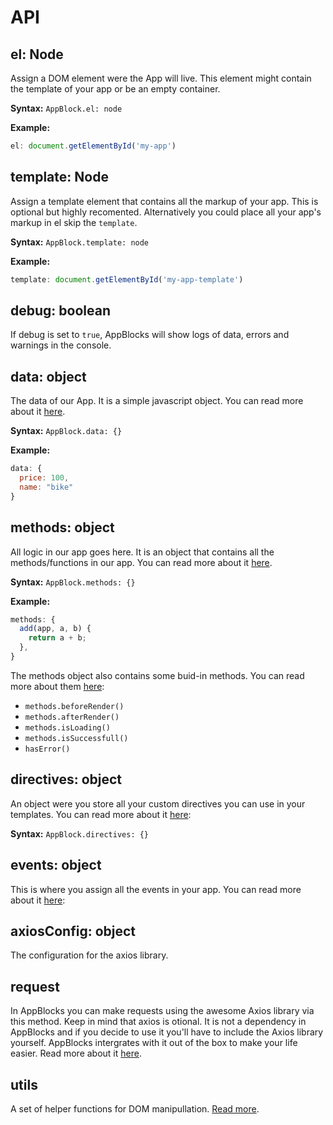 # API

## el: Node
Assign a DOM element were the App will live. This element might contain the template of your app or be an empty
container.

**Syntax:**
`AppBlock.el: node`

**Example:**

```js
el: document.getElementById('my-app')
```


## template: Node
Assign a template element that contains all the markup of your app. This is optional but highly recomented.
Alternatively you could place all your app's markup in el skip the `template`.

**Syntax:**
`AppBlock.template: node`

**Example:**

```js
template: document.getElementById('my-app-template')
```


## debug: boolean
If debug is set to `true`, AppBlocks will show logs of data, errors and warnings in the console.


## data: object
The data of our App. It is a simple javascript object. You can read more about it [here](data.md).

**Syntax:**
`AppBlock.data: {}`

**Example:**
```js
data: {
  price: 100,
  name: "bike"
}
```


## methods: object
All logic in our app goes here. It is an object that contains all the methods/functions in our app. You can read more
about it [here](methods.md).

**Syntax:**
`AppBlock.methods: {}`

**Example:**
```js
methods: {
  add(app, a, b) {
    return a + b;
  },
}
```

The methods object also contains some buid-in methods. You can read more about them [here](methods.md):
- `methods.beforeRender()`
- `methods.afterRender()`
- `methods.isLoading()`
- `methods.isSuccessfull()`
- `hasError()`


## directives: object
An object were you store all your custom directives you can use in your templates. You can read more about it
[here](README.md?id=making-your-own-directives):

**Syntax:**
`AppBlock.directives: {}`


## events: object
This is where you assign all the events in your app. You can read more about it
[here](README.md?id=event-handling):


## axiosConfig: object
The configuration for the axios library.


## request
In AppBlocks you can make requests using the awesome Axios library via this method.
Keep in mind that axios is otional. It is not a dependency in AppBlocks and if you decide to use it you'll have to
include the Axios library yourself. AppBlocks intergrates with it out of the box to make your life easier. Read more
about it [here](README.md?id=requests).


## utils
A set of helper functions for DOM manipullation. [Read more](utils.md).
